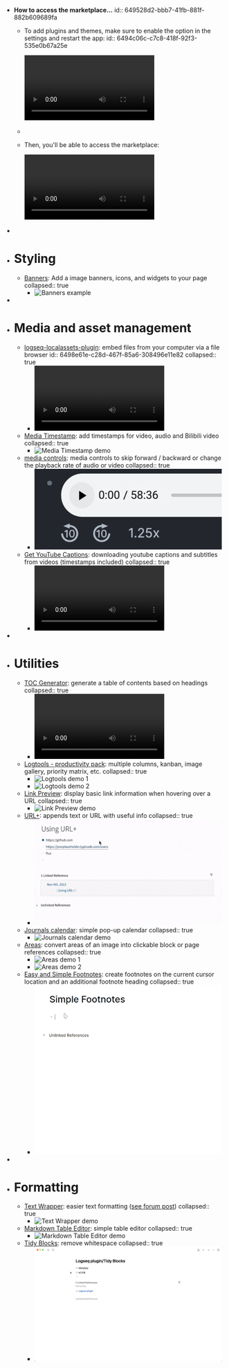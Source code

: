 - **How to access the marketplace...**
  id:: 649528d2-bbb7-41fb-881f-882b609689fa
	- To add plugins and themes, make sure to enable the option in the settings and restart the app:
	  id:: 6494c06c-c7c8-418f-92f3-535e0b67a25e
	  
	  ![enable plugins](https://i.imgur.com/GQ4kKP6.mp4)
	-
	- Then, you'll be able to access the marketplace:
	  
	  ![access the marketplace](https://i.imgur.com/Ruuc3Lr.mp4)
-
- # Styling
	- [Banners](https://github.com/yoyurec/logseq-banners-plugin): Add a image banners, icons, and widgets to your page
	  collapsed:: true
		- ![Banners example](https://i.imgur.com/AkiLYOo.png)
-
- # Media and asset management
	- [logseq-localassets-plugin](https://github.com/hkgnp/logseq-localassets-plugin): embed files from your computer via a file browser
	  id:: 6498e61e-c28d-467f-85a6-308496e11e82
	  collapsed:: true
		- ![logseq-localassets-plugin demo](https://i.imgur.com/l9wtxa7.mp4)
	- [Media Timestamp](https://github.com/sethyuan/logseq-plugin-media-ts/blob/master/README.en.md): add timestamps for video, audio and Bilibili video
	  collapsed:: true
		- ![Media Timestamp demo](https://github.com/sethyuan/logseq-plugin-media-ts/raw/master/demo.gif)
	- [media controls](https://github.com/stefanbuck/logseq-media-controls): media controls to skip forward / backward or change the playback rate of audio or video
	  collapsed:: true
		- ![media controls screenshot](https://github.com/stefanbuck/logseq-media-controls/raw/main/screenshot.png)
	- [Get YouTube Captions](https://github.com/briansunter/logseq-get-youtube-captions): downloading youtube captions and subtitles from videos (timestamps included)
	  collapsed:: true
		- ![Get YouTube Captions Demo](https://i.imgur.com/hmjOIv4.mp4)
-
- # Utilities
	- [TOC Generator](https://github.com/sethyuan/logseq-plugin-tocgen/blob/master/README.en.md): generate a table of contents based on headings
	  collapsed:: true
		- ![TOC Generator demo](https://user-images.githubusercontent.com/3410293/196385678-ba12ad05-6729-4909-b527-83f5d062fd07.mp4)
	- [Logtools - productivity pack](https://github.com/cannibalox/logtools): multiple columns, kanban, image gallery, priority matrix, etc.
	  collapsed:: true
		- ![Logtools demo 1](https://user-images.githubusercontent.com/4605693/156956622-fc96e39a-4240-4c22-a4e2-a37cd7b75126.png)
		- ![Logtools demo 2](https://user-images.githubusercontent.com/4605693/156956223-a9cf13d8-4aa5-4f17-9726-9f5c5a49a3f7.png)
	- [Link Preview](https://github.com/pengx17/logseq-plugin-link-preview): display basic link information when hovering over a URL
	  collapsed:: true
		- ![Link Preview demo](https://i.imgur.com/wXeJL0w.gif)
	- [URL+](https://github.com/rlhk/logseq-url-plus): appends text or URL with useful info
	  collapsed:: true
		- ![URL+ demo](https://github.com/rlhk/logseq-url-plus/raw/main/demo.gif)
	- [Journals calendar](https://github.com/xyhp915/logseq-journals-calendar): simple pop-up calendar
	  collapsed:: true
		- ![Journals calendar demo](https://github.com/xyhp915/logseq-journals-calendar/raw/main/demo.gif)
	- [Areas](https://github.com/bsongOT/logseq-plugin-areas): convert areas of an image into clickable block or page references
	  collapsed:: true
		- ![Areas demo 1](https://raw.githubusercontent.com/bsongOT/logseq-plugin-areas/main/images/demo.gif)
		- ![Areas demo 2](https://raw.githubusercontent.com/bsongOT/logseq-plugin-areas/main/images/feats/addPoint.gif)
	- [Easy and Simple Footnotes](https://github.com/gremi-jr/logseq-footnote-plugin): create footnotes on the current cursor location and an additional footnote heading
	  collapsed:: true
		- ![Easy and Simple Footnotes demo](https://github.com/gremi-jr/logseq-footnote-plugin/raw/main/demo.gif)
-
- # Formatting
	- [Text Wrapper](https://github.com/sethyuan/logseq-plugin-wrap): easier text formatting ([see forum post](https://discuss.logseq.com/t/more-options-for-text-formatting-bold-strikethrough-underline-etc/14848/3))
	  collapsed:: true
		- ![Text Wrapper demo](https://github.com/sethyuan/logseq-plugin-wrap/raw/master/demo.gif)
	- [Markdown Table Editor](https://github.com/haydenull/logseq-plugin-markdown-table): simple table editor
	  collapsed:: true
		- ![Markdown Table Editor demo](https://github.com/haydenull/logseq-plugin-markdown-table/raw/main/demo.gif)
	- [Tidy Blocks](https://github.com/vyleung/logseq-tidy-blocks-plugin): remove whitespace
	  collapsed:: true
		- ![Tidy Blocks demo](https://github.com/vyleung/logseq-tidy-blocks-plugin/raw/main/screenshots/logseq_tidy_blocks_v.1.1.0.gif)